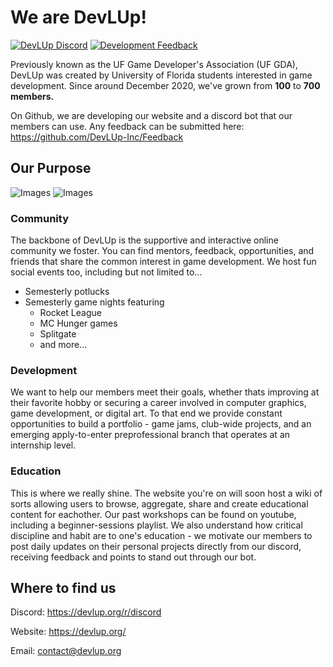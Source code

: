# We are DevLUp!

[![DevLUp Discord](https://img.shields.io/discord/521957275204845578?color=7289dA&label=DevLUp%20UF%20Discord&logo=discord&logoColor=white)]([https://discord.gg/3pmt6vCKeX](https://devlup.org/r/discord))
[![Development Feedback](https://img.shields.io/badge/Development-Feedback-informational?style=flat&logo=github&logoColor=white&color=3cad0f)](https://github.com/DevLUp-Inc/Feedback)

Previously known as the UF Game Developer's Association (UF GDA), DevLUp was created by University of Florida students interested in game development. Since around December 2020, we've grown from **100** to **700 members.**

On Github, we are developing our website and a discord bot that our members can use. Any feedback can be submitted here: https://github.com/DevLUp-Inc/Feedback

## Our Purpose
![Images](https://media.discordapp.net/attachments/922216869312729088/1005218402710863993/unknown.png?width=533&height=400)
![Images](https://media.discordapp.net/attachments/922216869312729088/1005216946809217165/unknown.png?width=300&height=400)

### Community

The backbone of DevLUp is the supportive and interactive online community we foster. You can find mentors, feedback, opportunities, and friends that share the common interest in game development. We host fun social events too, including but not limited to...
* Semesterly potlucks
* Semesterly game nights featuring
  * Rocket League
  * MC Hunger games
  * Splitgate
  * and more... 

### Development

We want to help our members meet their goals, whether thats improving at their favorite hobby or securing a career involved in computer graphics, game development, or digital art. To that end we provide constant opportunities to build a portfolio - game jams, club-wide projects, and an emerging apply-to-enter preprofessional branch that operates at an internship level.

### Education
This is where we really shine. The website you're on will soon host a wiki of sorts allowing users to browse, aggregate, share and create educational content for eachother. Our past workshops can be found on youtube, including a beginner-sessions playlist. We also understand how critical discipline and habit are to one's education - we motivate our members to post daily updates on their personal projects directly from our discord, receiving feedback and points to stand out through our bot. 

[//]: ## (Behind The Scenes, information on the org's story as well as just putting the credits section here.)

## Where to find us

Discord: https://devlup.org/r/discord

Website: https://devlup.org/

Email: contact@devlup.org

